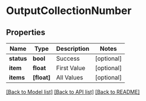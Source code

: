 # OutputCollectionNumber

## Properties
Name | Type | Description | Notes
------------ | ------------- | ------------- | -------------
**status** | **bool** | Success | [optional] 
**item** | **float** | First Value | [optional] 
**items** | **[float]** | All Values | [optional] 

[[Back to Model list]](../README.md#documentation-for-models) [[Back to API list]](../README.md#documentation-for-api-endpoints) [[Back to README]](../README.md)



